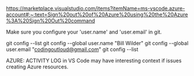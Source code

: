 

https://marketplace.visualstudio.com/items?itemName=ms-vscode.azure-account#:~:text=Sign%20out%20of%20Azure%20using%20the%20Azure%3A%20Sign%20Out%20command


Make sure you configure your 'user.name' and 'user.email' in git.

git config --list
git config --global user.name "Bill Wilder"
git config --global user.email "codingoutloud@gmail.com"
git config --list

AZURE: ACTIVITY LOG in VS Code may have interesting context if issues creating Azure resources.
